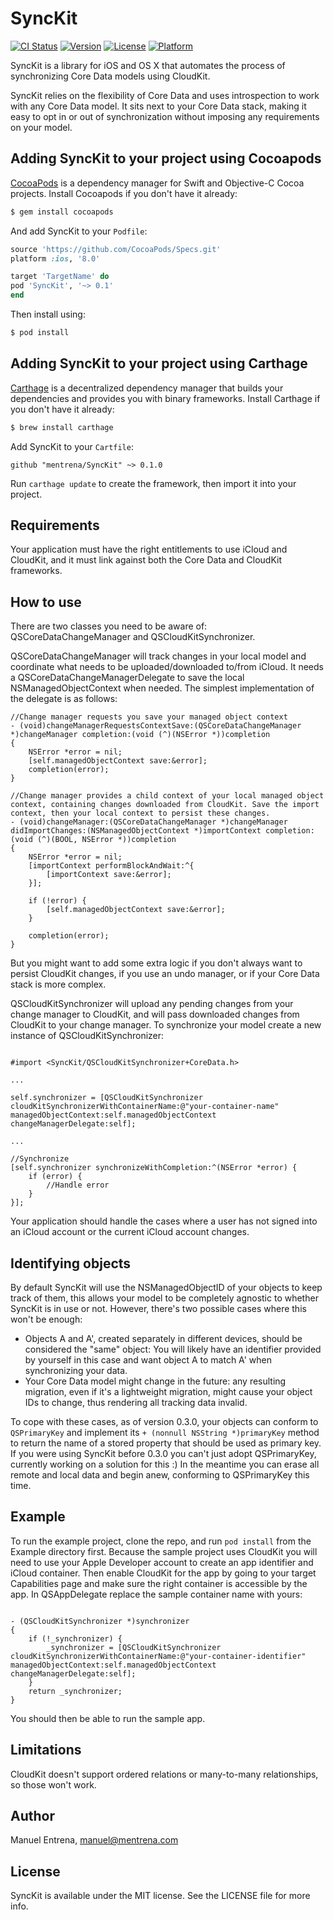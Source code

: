# SyncKit

[![CI Status](http://img.shields.io/travis/mentrena/SyncKit.svg?style=flat)](https://travis-ci.org/mentrena/SyncKit)
[![Version](https://img.shields.io/cocoapods/v/SyncKit.svg?style=flat)](http://cocoapods.org/pods/SyncKit)
[![License](https://img.shields.io/cocoapods/l/SyncKit.svg?style=flat)](http://cocoapods.org/pods/SyncKit)
[![Platform](https://img.shields.io/cocoapods/p/SyncKit.svg?style=flat)](http://cocoapods.org/pods/SyncKit)

SyncKit is a library for iOS and OS X that automates the process of synchronizing Core Data models using CloudKit.

SyncKit relies on the flexibility of Core Data and uses introspection to work with any Core Data model. It sits next to your Core Data stack, making it easy to opt in or out of synchronization without imposing any requirements on your model.

## Adding SyncKit to your project using Cocoapods

[CocoaPods](http://cocoapods.org) is a dependency manager for Swift and Objective-C Cocoa projects. Install Cocoapods if you don't have it already:

```bash
$ gem install cocoapods
```

And add SyncKit to your `Podfile`:

```ruby
source 'https://github.com/CocoaPods/Specs.git'
platform :ios, '8.0'

target 'TargetName' do
pod 'SyncKit', '~> 0.1'
end
```

Then install using:

```bash
$ pod install
```

## Adding SyncKit to your project using Carthage

[Carthage](https://github.com/Carthage/Carthage) is a decentralized dependency manager that builds your dependencies and provides you with binary frameworks. Install Carthage if you don't have it already:

```bash
$ brew install carthage
```

Add SyncKit to your `Cartfile`:

```
github "mentrena/SyncKit" ~> 0.1.0
```

Run `carthage update` to create the framework, then import it into your project.


## Requirements

Your application must have the right entitlements to use iCloud and CloudKit, and it must link against both the Core Data and CloudKit frameworks.

## How to use

There are two classes you need to be aware of: QSCoreDataChangeManager and QSCloudKitSynchronizer.

QSCoreDataChangeManager will track changes in your local model and coordinate what needs to be uploaded/downloaded to/from iCloud. It needs a QSCoreDataChangeManagerDelegate to save the local NSManagedObjectContext when needed. The simplest implementation of the delegate is as follows:

```objc
//Change manager requests you save your managed object context
- (void)changeManagerRequestsContextSave:(QSCoreDataChangeManager *)changeManager completion:(void (^)(NSError *))completion
{
    NSError *error = nil;
    [self.managedObjectContext save:&error];
    completion(error);
}

//Change manager provides a child context of your local managed object context, containing changes downloaded from CloudKit. Save the import context, then your local context to persist these changes.
- (void)changeManager:(QSCoreDataChangeManager *)changeManager didImportChanges:(NSManagedObjectContext *)importContext completion:(void (^)(BOOL, NSError *))completion
{
    NSError *error = nil;
    [importContext performBlockAndWait:^{
        [importContext save:&error];
    }];

    if (!error) {
        [self.managedObjectContext save:&error];
    }

    completion(error);
}
```

But you might want to add some extra logic if you don't always want to persist CloudKit changes, if you use an undo manager, or if your Core Data stack is more complex.

QSCloudKitSynchronizer will upload any pending changes from your change manager to CloudKit, and will pass downloaded changes from CloudKit to your change manager. To synchronize your model create a new instance of QSCloudKitSynchronizer:

```objc

#import <SyncKit/QSCloudKitSynchronizer+CoreData.h>

...

self.synchronizer = [QSCloudKitSynchronizer cloudKitSynchronizerWithContainerName:@"your-container-name" managedObjectContext:self.managedObjectContext changeManagerDelegate:self];

...

//Synchronize
[self.synchronizer synchronizeWithCompletion:^(NSError *error) {
    if (error) {
        //Handle error
    }
}];
```

Your application should handle the cases where a user has not signed into an iCloud account or the current iCloud account changes.

## Identifying objects

By default SyncKit will use the NSManagedObjectID of your objects to keep track of them, this allows your model to be completely agnostic to whether SyncKit is in use or not. However, there's two possible cases where this won't be enough:

- Objects A and A', created separately in different devices, should be considered the "same" object: You will likely have an identifier provided by yourself in this case and want object A to match A' when synchronizing your data.
- Your Core Data model might change in the future: any resulting migration, even if it's a lightweight migration, might cause your object IDs to change, thus rendering all tracking data invalid.

To cope with these cases, as of version 0.3.0, your objects can conform to `QSPrimaryKey` and implement its `+ (nonnull NSString *)primaryKey` method to return the name of a stored property that should be used as primary key.
If you were using SyncKit before 0.3.0 you can't just adopt QSPrimaryKey, currently working on a solution for this :)
In the meantime you can erase all remote and local data and begin anew, conforming to QSPrimaryKey this time.

## Example

To run the example project, clone the repo, and run `pod install` from the Example directory first.
Because the sample project uses CloudKit you will need to use your Apple Developer account to create an app identifier and iCloud container. Then enable CloudKit for the app by going to your target Capabilities page and make sure the right container is accessible by the app.
In QSAppDelegate replace the sample container name with yours:

```objc

- (QSCloudKitSynchronizer *)synchronizer
{
    if (!_synchronizer) {
        _synchronizer = [QSCloudKitSynchronizer cloudKitSynchronizerWithContainerName:@"your-container-identifier" managedObjectContext:self.managedObjectContext changeManagerDelegate:self];
    }
    return _synchronizer;
}

```

You should then be able to run the sample app. 

## Limitations

CloudKit doesn't support ordered relations or many-to-many relationships, so those won't work.

## Author

Manuel Entrena, manuel@mentrena.com

## License

SyncKit is available under the MIT license. See the LICENSE file for more info.

